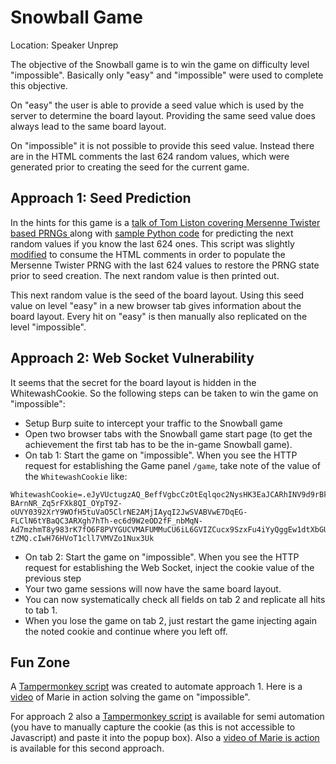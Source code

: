 # Snowball Game
Location: Speaker Unprep

The objective of the Snowball game is to win the game on difficulty level "impossible".
Basically only "easy" and "impossible" were used to complete this objective.

On "easy" the user is able to provide a seed value which is used by the server to determine the board layout. Providing the same seed value does always lead to the same board layout.

On "impossible" it is not possible to provide this seed value. Instead there are in the HTML comments the last 624 random values, which were generated prior to creating the seed for the current game.

## Approach 1: Seed Prediction
In the hints for this game is a [talk of Tom Liston covering Mersenne Twister based PRNGs ](https://www.youtube.com/watch?v=Jo5Nlbqd-Vg) along with [sample Python code](https://github.com/tliston/mt19937) for predicting the next random values if you know the last 624 ones.
This script was slightly [modified](https://github.com/joergschwarzwaelder/hhc2020/blob/master/Additional/mt19937-jsw.py) to consume the HTML comments in order to populate the Mersenne Twister PRNG with the last 624 values to restore the PRNG state prior to seed creation. The next random value is then printed out.

This next random value is the seed of the board layout.
Using this seed value on level "easy" in a new browser tab gives information about the board layout. Every hit on "easy" is then manually also replicated on the level "impossible".

## Approach 2: Web Socket Vulnerability
It seems that the secret for the board layout is hidden in the WhitewashCookie. So the following steps can be taken to win the game on "impossible":
 - Setup Burp suite to intercept your traffic to the Snowball game
 - Open two browser tabs with the Snowball game start page (to get the achievement the first tab has to be the in-game Snowball game).
 - On tab 1: Start the game on "impossible". When you see the HTTP request for establishing the Game panel `/game`, take note of the value of the `WhitewashCookie` like:
```
WhitewashCookie=.eJyVUctugzAQ_BeffVgbcCzOtEqlqoc2NysHK3EaJCARhINV9d9rBkIeSinVSiN7dlizM18sy3e7fNMWJ89S4uypcqV_tf7QnlhqDPG-BArnNR_Zq5rFXk8QI_OYpT9Z-oUVY0392XrY9WOfH5tuVaO5ClrNE2AMjIAyqI2JwSVABVwE7DqEG-FLClN6tYBaQC3ARXgh7hTh-ec6d9W2eOD2fF_nbMqN-Ad7mzhmT8y983rK7fO6F8PVYGUCVMAFUMMuCU6iL6GVIZCucx9SzxFu4iYyQggEw1dtXbGUHQvrXc34cHjJArdsP_fvtmoOZVb7ZmsLN_bfbOmCQkoVJaR1HLHvH9LexR0.X-tZMQ.cIwH76HVoT1cll7VMVZo1Nux3Uk
```
 - On tab 2: Start the game on "impossible". When you see the HTTP request for establishing the Web Socket, inject the cookie value of the previous step
 - Your two game sessions will now have the same board layout.
 - You can now systematically check all fields on tab 2 and replicate all hits to tab 1.
 - When you lose the game on tab 2, just restart the game injecting again the noted cookie and continue where you left off.

## Fun Zone

A [Tampermonkey script](https://github.com/joergschwarzwaelder/hhc2020/blob/master/Additional/snowball.tampermonkey) was created to automate approach 1.
Here is a [video](https://github.com/joergschwarzwaelder/hhc2020/blob/master/Additional/Holiday%20Hack%20Challenge%202020%20-%20Snowball%20-%20Marie.webm) of Marie in action solving the game on "impossible".

For approach 2 also a [Tampermonkey script](https://github.com/joergschwarzwaelder/hhc2020/blob/master/Additional/snowball2.tampermonkey) is available for semi automation (you have to manually capture the cookie (as this is not accessible to Javascript) and paste it into the popup box). Also a [video of Marie is action](https://github.com/joergschwarzwaelder/hhc2020/blob/master/Additional/Holiday%20Hack%20Challenge%202020%20-%20Snowball%20-%20Marie%20on%20Steroids.webm) is available for this second approach.
<!--stackedit_data:
eyJoaXN0b3J5IjpbOTEzODM4NjgyLC02NjUwNDgxNTUsMTk0ND
EwNzc3OCwtMTQxNDcxNjU5MCwtNTQyOTk1MCwtNTA4OTYwMTQs
MzU5NjMwNTgzLC0xMTIxOTM5NTQsLTIwMTczMTgyNjksNzMwOT
k4MTE2XX0=
-->